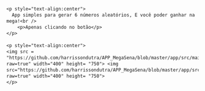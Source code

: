     <p style="text-align:center">
      App simples para gerar 6 números aleatórios, E você poder ganhar na mega!<br />
        <p>Apenas clicando no botão</p>
    </p>

    <p style="text-align:center">
    <img src = "https://github.com/harrissondutra/APP_MegaSena/blob/master/app/src/main/res/drawable/tela_mega1.jpg?raw=true" width="400" height= "750"> <img src="https://github.com/harrissondutra/APP_MegaSena/blob/master/app/src/main/res/drawable/tela_mega2.jpg?raw=true" width="400" height= "750">
    </p>
